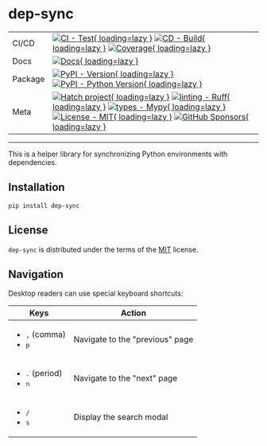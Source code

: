 # dep-sync

| | |
| --- | --- |
| CI/CD | [![CI - Test](https://github.com/ofek/dep-sync/actions/workflows/test.yml/badge.svg){ loading=lazy }](https://github.com/ofek/dep-sync/actions/workflows/test.yml) [![CD - Build](https://github.com/ofek/dep-sync/actions/workflows/build.yml/badge.svg){ loading=lazy }](https://github.com/ofek/dep-sync/actions/workflows/build.yml) [![Coverage](https://img.shields.io/codecov/c/gh/ofek/dep-sync?token=0RXD4WAOB3){ loading=lazy }](https://app.codecov.io/gh/ofek/dep-sync) |
| Docs | [![Docs](https://github.com/ofek/dep-sync/actions/workflows/docs.yml/badge.svg){ loading=lazy }](https://github.com/ofek/dep-sync/actions/workflows/docs.yml) |
| Package | [![PyPI - Version](https://img.shields.io/pypi/v/dep-sync.svg?logo=pypi&label=PyPI&logoColor=gold){ loading=lazy }](https://pypi.org/project/dep-sync/) [![PyPI - Python Version](https://img.shields.io/pypi/pyversions/dep-sync.svg?logo=python&label=Python&logoColor=gold){ loading=lazy }](https://pypi.org/project/dep-sync/) |
| Meta | [![Hatch project](https://img.shields.io/badge/%F0%9F%A5%9A-Hatch-4051b5.svg){ loading=lazy }](https://github.com/ofek/dep-sync) [![linting - Ruff](https://img.shields.io/endpoint?url=https://raw.githubusercontent.com/astral-sh/ruff/main/assets/badge/v2.json){ loading=lazy }](https://github.com/astral-sh/ruff) [![types - Mypy](https://img.shields.io/badge/types-Mypy-blue.svg){ loading=lazy }](https://github.com/python/mypy) [![License - MIT](https://img.shields.io/badge/license-MIT-9400d3.svg){ loading=lazy }](https://spdx.org/licenses/) [![GitHub Sponsors](https://img.shields.io/github/sponsors/ofek?logo=GitHub%20Sponsors&style=social){ loading=lazy }](https://github.com/sponsors/ofek) |

-----

This is a helper library for synchronizing Python environments with dependencies.

## Installation

```console
pip install dep-sync
```

## License

`dep-sync` is distributed under the terms of the [MIT](https://spdx.org/licenses/MIT.html) license.

## Navigation

Desktop readers can use special keyboard shortcuts:

| Keys | Action |
| --- | --- |
| <ul><li><kbd>,</kbd> (comma)</li><li><kbd>p</kbd></li></ul> | Navigate to the "previous" page |
| <ul><li><kbd>.</kbd> (period)</li><li><kbd>n</kbd></li></ul> | Navigate to the "next" page |
| <ul><li><kbd>/</kbd></li><li><kbd>s</kbd></li></ul> | Display the search modal |
